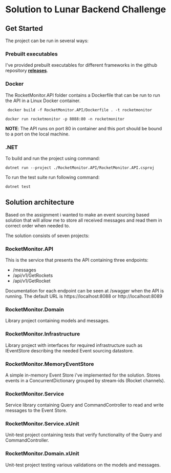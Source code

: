 # Solution to Lunar Backend Challenge

## Get Started

The project can be run in several ways:

### Prebuilt executables

I've provided prebuilt executables for different frameworks in the github repository **[releases](https://github.com/emilthaudal/RocketMonitor/releases)**.

### Docker

The RocketMonitor.API folder contains a Dockerfile that can be run to run the API in a Linux Docker container.

``` docker build -f RocketMonitor.API/Dockerfile . -t rocketmonitor```

```docker run rocketmonitor -p 8088:80 -n rocketmonitor ```

**NOTE**: The API runs on port 80 in container and this port should be bound to a port on the local machine.

### .NET

To build and run the project using command:

```dotnet run --project ./RocketMonitor.API/RocketMonitor.API.csproj```

To run the test suite run following command:

```dotnet test```

## Solution architecture

Based on the assignment i wanted to make an event sourcing based solution that will allow me to store all received
messages and read them in correct order when needed to.

The solution consists of seven projects:

### RocketMonitor.API

This is the service that presents the API containing three endpoints:

* /messages
* /api/v1/GetRockets
* /api/v1/GetRocket

Documentation for each endpoint can be seen at /swagger when the API is running. The default URL
is https://localhost:8088 or http://localhost:8089

### RocketMonitor.Domain

Library project containing models and messages.

### RocketMonitor.Infrastructure

Library project with interfaces for required infrastructure such as IEventStore describing the needed Event sourcing
datastore.

### RocketMonitor.MemoryEventStore

A simple in-memory Event Store i've implemented for the solution. Stores events in a ConcurrentDictionary grouped by
stream-ids (Rocket channels).

### RocketMonitor.Service

Service library containing Query and CommandController to read and write messages to the Event Store.

### RocketMonitor.Service.xUnit

Unit-test project containing tests that verify functionality of the Query and CommandController.

### RocketMonitor.Domain.xUnit

Unit-test project testing various validations on the models and messages.